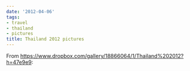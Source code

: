 ```yaml
---
date: '2012-04-06'
tags:
- travel
- thailand
- pictures
title: Thailand 2012 pictures
---
```


From https://www.dropbox.com/gallery/18866064/1/Thailand%202012?h=47e9e9:
